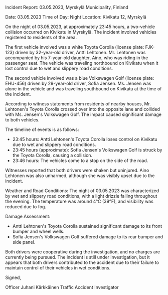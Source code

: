 Incident Report: 03.05.2023, Myrskylä Municipality, Finland

Date: 03.05.2023
Time of Day: Night
Location: Kivikatu 12, Myrskylä

On the night of 03.05.2023, at approximately 23:45 hours, a two-vehicle collision occurred on Kivikatu in Myrskylä. The incident involved vehicles registered to residents of the area.

The first vehicle involved was a white Toyota Corolla (license plate: FJK-123) driven by 32-year-old driver, Antti Lehtonen. Mr. Lehtonen was accompanied by his 7-year-old daughter, Aino, who was riding in the passenger seat. The vehicle was traveling northbound on Kivikatu when it lost control due to wet and slippery road conditions.

The second vehicle involved was a blue Volkswagen Golf (license plate: EHU-456) driven by 29-year-old driver, Sofia Jensen. Ms. Jensen was alone in the vehicle and was traveling southbound on Kivikatu at the time of the incident.

According to witness statements from residents of nearby houses, Mr. Lehtonen's Toyota Corolla crossed over into the opposite lane and collided with Ms. Jensen's Volkswagen Golf. The impact caused significant damage to both vehicles.

The timeline of events is as follows:

- 23:45 hours: Antti Lehtonen's Toyota Corolla loses control on Kivikatu due to wet and slippery road conditions.
- 23:45 hours (approximate): Sofia Jensen's Volkswagen Golf is struck by the Toyota Corolla, causing a collision.
- 23:46 hours: The vehicles come to a stop on the side of the road.

Witnesses reported that both drivers were shaken but uninjured. Aino Lehtonen was also unharmed, although she was visibly upset due to the incident.

Weather and Road Conditions:
The night of 03.05.2023 was characterized by wet and slippery road conditions, with a light drizzle falling throughout the evening. The temperature was around 4°C (39°F), and visibility was reduced due to fog.

Damage Assessment:
- Antti Lehtonen's Toyota Corolla sustained significant damage to its front bumper and wheel wells.
- Sofia Jensen's Volkswagen Golf suffered damage to its rear bumper and side panel.

Both drivers were cooperative during the investigation, and no charges are currently being pursued. The incident is still under investigation, but it appears that both drivers contributed to the accident due to their failure to maintain control of their vehicles in wet conditions.

Signed,

Officer Juhani Kärkkäinen
Traffic Accident Investigator